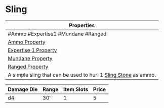 # Sling

|Properties|
|----------|
|\#Ammo #Expertise1 #Mundane #Ranged|
|[Ammo Property](../Weapon%20Properties/Ammo%20Property.md)|
|[Expertise 1 Property](../Weapon%20Properties/Expertise%20X%20Property.md)|
|[Mundane Property](../../../Material%20Properties/Mundane%20Property.md)|
|[Ranged Property](../Weapon%20Properties/Ranged%20Property.md)|
|A simple sling that can be used to hurl 1 [Sling Stone](../Ammo/Sling%20Stone.md) as ammo.|

|Damage Die|Range|Item Slots|Price|
|----------|-----|----------|-----|
|d4|30'|1|5|

